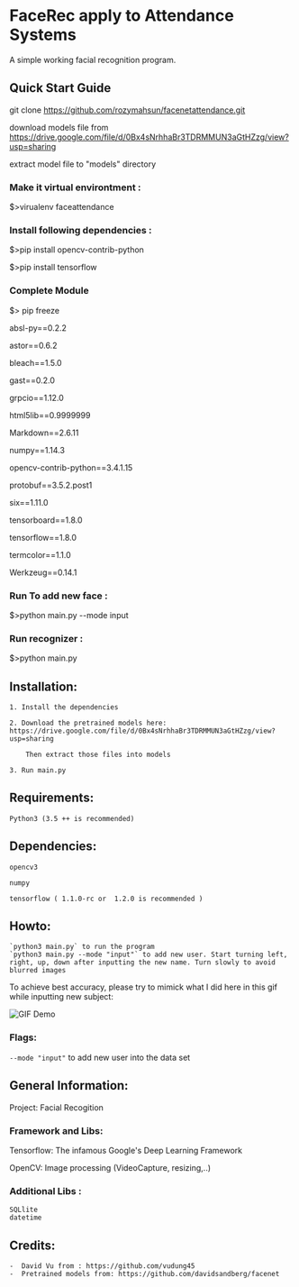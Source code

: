 # FaceRec apply to Attendance Systems

A simple working facial recognition program.

## Quick Start Guide
git clone https://github.com/rozymahsun/facenetattendance.git

download models file  from https://drive.google.com/file/d/0Bx4sNrhhaBr3TDRMMUN3aGtHZzg/view?usp=sharing

extract model file to "models" directory

### Make it virtual environtment : 
$>virualenv faceattendance

### Install following dependencies :
$>pip install opencv-contrib-python

$>pip install tensorflow

### Complete Module
$> pip freeze

absl-py==0.2.2

astor==0.6.2

bleach==1.5.0

gast==0.2.0

grpcio==1.12.0

html5lib==0.9999999

Markdown==2.6.11

numpy==1.14.3

opencv-contrib-python==3.4.1.15

protobuf==3.5.2.post1

six==1.11.0

tensorboard==1.8.0

tensorflow==1.8.0

termcolor==1.1.0

Werkzeug==0.14.1


### Run To add new face :
$>python main.py --mode input

### Run recognizer :

$>python main.py

## Installation:
    1. Install the dependencies

    2. Download the pretrained models here: https://drive.google.com/file/d/0Bx4sNrhhaBr3TDRMMUN3aGtHZzg/view?usp=sharing
    
        Then extract those files into models

    3. Run main.py

## Requirements:
    Python3 (3.5 ++ is recommended)

## Dependencies:

    opencv3

    numpy

    tensorflow ( 1.1.0-rc or  1.2.0 is recommended )


## Howto:
    `python3 main.py` to run the program
    `python3 main.py --mode "input"` to add new user. Start turning left, right, up, down after inputting the new name. Turn slowly to avoid blurred images

To achieve best accuracy, please try to mimick what I did here in this gif while inputting new subject:
    
![GIF Demo](https://media.giphy.com/media/3o7aD7CZ6C3RLCvLgs/giphy.gif)

        
### Flags:
   `--mode "input"` to add new user into the data set
    


## General Information:
Project: Facial Recogition


### Framework and Libs:

Tensorflow: The infamous Google's Deep Learning Framework

OpenCV: Image processing (VideoCapture, resizing,..)

### Additional Libs :
    SQLlite
    datetime


## Credits:
    -  David Vu from : https://github.com/vudung45
    -  Pretrained models from: https://github.com/davidsandberg/facenet
